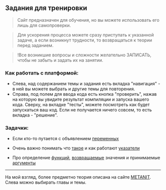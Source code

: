 
## Задания для тренировки

> Сайт предназначен для обучения, но вы можете использовать его лишь для самопроверки.

> Для ускорения процесса можете сразу приступать к указанной задаче, а если возникнут трудности, то возвращаться к теории перед заданием. 

> !Все возникшие вопросы и сложности желательно ЗАПИСАТЬ, чтобы не забыть и задать их на занятии.

### Как работать с платформой:

- Слева, над содержанием темы и задания есть вкладка "навигация" - в ней вы можете выбрать и другие темы для повторения.
- Справа, под полем для ввода кода есть кнопка "проверить", нажав на которую вы увидите результат компиляции и запуска вашего кода. Сверху, на вкладке "тесты", можете посмотреть как будет запускаться ваш код. Если не получается ничего совсем, то есть вкладка - "решение". 

### Задачки:
- Если кто-то путается с объявлением [переменных](https://code-basics.com/ru/languages/cpp/lessons/definition)

- Очень важно понимать что [такое](https://code-basics.com/ru/languages/cpp/lessons/introduction-pointers) и как работают [указатели](https://code-basics.com/ru/languages/cpp/lessons/pointers)

- Про определение [функций](https://code-basics.com/ru/languages/cpp/lessons/define-function), [возвращаемые](https://code-basics.com/ru/languages/cpp/lessons/function-return) значения и принимаемые [аргументы](https://code-basics.com/ru/languages/cpp/lessons/functions-parameters)

---
На мой взгляд, более предметно теория описана на сайте [METANIT](https://metanit.com/cpp/tutorial/4.1.php). Слева можно выбирать главы и темы.
